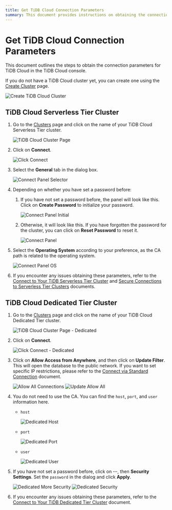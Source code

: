 ```yaml
---
title: Get TiDB Cloud Connection Parameters
summary: This document provides instructions on obtaining the connection parameters for TiDB Cloud.
---
```


<!-- markdownlint-disable MD029 -->

# Get TiDB Cloud Connection Parameters

This document outlines the steps to obtain the connection parameters for TiDB Cloud in the TiDB Cloud console.

If you do not have a TiDB Cloud cluster yet, you can create one using the [Create Cluster](https://tidbcloud.com/console/clusters/create-cluster) page.

![Create TiDB Cloud Cluster](/media/develop/tidb-cloud-create-cluster.jpg)

## TiDB Cloud Serverless Tier Cluster

1. Go to the [Clusters](https://tidbcloud.com/console/clusters) page and click on the name of your TiDB Cloud Serverless Tier cluster.

    ![TiDB Cloud Cluster Page](/media/develop/tidb-cloud-cluster-page.jpg)

2. Click on **Connect**.

    ![Click Connect](/media/develop/tidb-cloud-click-connect.jpeg)

3. Select the **General** tab in the dialog box.

    ![Connect Panel Selector](/media/develop/tidb-cloud-connect-panel-selector.jpeg)

4. Depending on whether you have set a password before:

    1. If you have not set a password before, the panel will look like this. Click on **Create Password** to initialize your password.

        ![Connect Panel Initial](/media/develop/tidb-cloud-connect-panel-initial.jpg)

    2. Otherwise, it will look like this. If you have forgotten the password for the cluster, you can click on **Reset Password** to reset it.

        ![Connect Panel](/media/develop/tidb-cloud-connect-panel.jpeg)

5. Select the **Operating System** according to your preference, as the CA path is related to the operating system.

    ![Connect Panel OS](/media/develop/tidb-cloud-connect-panel-os.jpg)

6. If you encounter any issues obtaining these parameters, refer to the [Connect to Your TiDB Serverless Tier Cluster](/tidb-cloud/connect-to-tidb-cluster.md#serverless-tier) and [Secure Connections to Serverless Tier Clusters](/tidb-cloud/secure-connections-to-serverless-tier-clusters.md) documents.

## TiDB Cloud Dedicated Tier Cluster

1. Go to the [Clusters](https://tidbcloud.com/console/clusters) page and click on the name of your TiDB Cloud Dedicated Tier cluster.

    ![TiDB Cloud Cluster Page - Dedicated](/media/develop/tidb-cloud-cluster-page-dedicated.jpeg)

2. Click on **Connect**.

    ![Click Connect - Dedicated](/media/develop/tidb-cloud-click-connect-dedicated.jpeg)

3. Click on **Allow Access from Anywhere**, and then click on **Update Filter**. This will open the database to the public network. If you want to set specific IP restrictions, please refer to the [Connect via Standard Connection](/tidb-cloud/connect-via-standard-connection#connect-to-tidb-dedicated-via-standard-connection.md) document.

    ![Allow All Connections](/media/develop/tidb-cloud-connect-allow-all.jpeg)
    ![Update Allow All](/media/develop/tidb-cloud-connect-allow-all-update.jpeg)

4. You do not need to use the CA. You can find the `host`, `port`, and `user` information here.

    - `host`

        ![Dedicated Host](/media/develop/tidb-cloud-connect-dedicated-host.jpg)

    - `port`

        ![Dedicated Port](/media/develop/tidb-cloud-connect-dedicated-port.jpg)

    - `user`

        ![Dedicated User](/media/develop/tidb-cloud-connect-dedicated-user.jpg)

5. If you have not set a password before, click on **···**, then **Security Settings**. Set the `password` in the dialog and click **Apply**.

    ![Dedicated More Security](/media/develop/tidb-cloud-dedicated-more-security.jpeg)
    ![Dedicated Security](/media/develop/tidb-cloud-dedicated-security.jpeg)

6. If you encounter any issues obtaining these parameters, refer to the [Connect to Your TiDB Dedicated Tier Cluster](/tidb-cloud/connect-to-tidb-cluster.md#dedicated-tier) document.